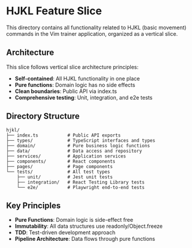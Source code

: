 # HJKL Feature Slice

This directory contains all functionality related to HJKL (basic movement) commands in the Vim trainer application, organized as a vertical slice.

## Architecture

This slice follows vertical slice architecture principles:
- **Self-contained**: All HJKL functionality in one place
- **Pure functions**: Domain logic has no side effects
- **Clean boundaries**: Public API via index.ts
- **Comprehensive testing**: Unit, integration, and e2e tests

## Directory Structure

```
hjkl/
├── index.ts           # Public API exports
├── types/             # TypeScript interfaces and types
├── domain/            # Pure business logic functions
├── data/              # Data access and repository
├── services/          # Application services
├── components/        # React components
├── pages/             # Page components
└── tests/             # All test types
    ├── unit/          # Jest unit tests
    ├── integration/   # React Testing Library tests
    └── e2e/           # Playwright end-to-end tests
```

## Key Principles

- **Pure Functions**: Domain logic is side-effect free
- **Immutability**: All data structures use readonly/Object.freeze
- **TDD**: Test-driven development approach
- **Pipeline Architecture**: Data flows through pure functions